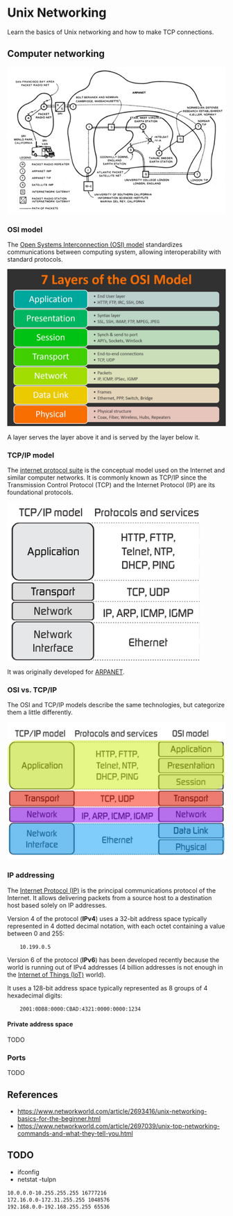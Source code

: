 # Unix Networking

Learn the basics of Unix networking and how to make TCP connections.

<!-- slide-include ../../BANNER.md -->



## Computer networking

<!-- slide-front-matter class: center, middle -->

<img class='w70' src='images/first-internetworked-connection.jpg' />

### OSI model

The [Open Systems Interconnection (OSI) model][osi] standardizes communications between computing system, allowing interoperability with standard protocols.

<p class='center'><img class='w70' src='images/osi.jpg' /></p>

A layer serves the layer above it and is served by the layer below it.

### TCP/IP model

The [internet protocol suite][tcp-ip] is the conceptual model used on the Internet and similar computer networks.
It is commonly known as TCP/IP since the Transmission Control Protocol (TCP) and the Internet Protocol (IP) are its foundational protocols.

<p class='center'><img class='w50' src='images/tcp-ip.png' /></p>

It was originally developed for [ARPANET][arpanet].

### OSI vs. TCP/IP

The OSI and TCP/IP models describe the same technologies, but categorize them a little differently.

<p class='center'><img class='w70' src='images/osi-vs-tcp-ip.jpg' /></p>

### IP addressing

The [Internet Protocol (IP)][ip] is the principal communications protocol of the Internet.
It allows delivering packets from a source host to a destination host based solely on IP addresses.

Version 4 of the protocol (**IPv4**) uses a 32-bit address space typically represented in 4 dotted decimal notation,
with each octet containing a value between 0 and 255:

```
    10.199.0.5
```

Version 6 of the protocol (**IPv6**) has been developed recently because the world is running out of IPv4 addresses
(4 billion addresses is not enough in the [Internet of Things (IoT)][iot] world).

It uses a 128-bit address space typically represented as 8 groups of 4 hexadecimal digits:

```
    2001:0DB8:0000:CBAD:4321:0000:0000:1234
```

#### Private address space

TODO

### Ports

TODO



## References

* https://www.networkworld.com/article/2693416/unix-networking-basics-for-the-beginner.html
* https://www.networkworld.com/article/2697039/unix-top-networking-commands-and-what-they-tell-you.html



## TODO

* ifconfig
* netstat -tulpn

```
10.0.0.0-10.255.255.255 16777216
172.16.0.0-172.31.255.255 1048576
192.168.0.0-192.168.255.255 65536
```



[arpanet]: https://en.wikipedia.org/wiki/ARPANET
[iot]: https://en.wikipedia.org/wiki/Internet_of_things
[ip]: https://en.wikipedia.org/wiki/Internet_Protocol
[osi]: https://en.wikipedia.org/wiki/OSI_model
[tcp-ip]: https://en.wikipedia.org/wiki/Internet_protocol_suite
